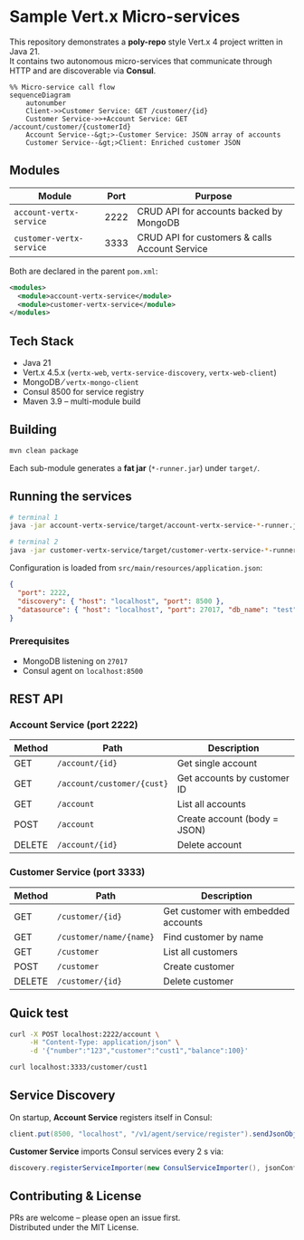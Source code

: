 # Sample Vert.x Micro-services

This repository demonstrates a **poly-repo** style Vert.x 4 project written in Java 21.  
It contains two autonomous micro-services that communicate through HTTP and are discoverable via **Consul**.

```mermaid
%% Micro-service call flow
sequenceDiagram
    autonumber
    Client->>Customer Service: GET /customer/{id}
    Customer Service->>+Account Service: GET /account/customer/{customerId}
    Account Service--&gt;>-Customer Service: JSON array of accounts
    Customer Service--&gt;>Client: Enriched customer JSON
```

## Modules
| Module | Port | Purpose |
|--------|------|---------|
| `account-vertx-service`  | 2222 | CRUD API for accounts backed by MongoDB |
| `customer-vertx-service` | 3333 | CRUD API for customers & calls Account Service |

Both are declared in the parent `pom.xml`:

```xml
<modules>
  <module>account-vertx-service</module>
  <module>customer-vertx-service</module>
</modules>
```

## Tech Stack
* Java 21  
* Vert.x 4.5.x (`vertx-web`, `vertx-service-discovery`, `vertx-web-client`)  
* MongoDB ⁄ `vertx-mongo-client`  
* Consul 8500 for service registry  
* Maven 3.9 – multi-module build  

## Building

```bash
mvn clean package
```

Each sub-module generates a **fat jar** (`*-runner.jar`) under `target/`.

## Running the services

```bash
# terminal 1
java -jar account-vertx-service/target/account-vertx-service-*-runner.jar

# terminal 2
java -jar customer-vertx-service/target/customer-vertx-service-*-runner.jar
```

Configuration is loaded from `src/main/resources/application.json`:

```json
{
  "port": 2222,
  "discovery": { "host": "localhost", "port": 8500 },
  "datasource": { "host": "localhost", "port": 27017, "db_name": "test" }
}
```

### Prerequisites
* MongoDB listening on `27017`  
* Consul agent on `localhost:8500`  

## REST API

### Account Service (port 2222)

| Method | Path | Description |
|--------|------|-------------|
| GET    | `/account/{id}`            | Get single account |
| GET    | `/account/customer/{cust}` | Get accounts by customer ID |
| GET    | `/account`                 | List all accounts |
| POST   | `/account`                 | Create account (body = JSON) |
| DELETE | `/account/{id}`            | Delete account |

### Customer Service (port 3333)

| Method | Path | Description |
|--------|------|-------------|
| GET    | `/customer/{id}`        | Get customer with embedded accounts |
| GET    | `/customer/name/{name}` | Find customer by name |
| GET    | `/customer`             | List all customers |
| POST   | `/customer`             | Create customer |
| DELETE | `/customer/{id}`        | Delete customer |

## Quick test

```bash
curl -X POST localhost:2222/account \
     -H "Content-Type: application/json" \
     -d '{"number":"123","customer":"cust1","balance":100}'

curl localhost:3333/customer/cust1
```

## Service Discovery

On startup, **Account Service** registers itself in Consul:

```java
client.put(8500, "localhost", "/v1/agent/service/register").sendJsonObject(...);
```

**Customer Service** imports Consul services every 2 s via:

```java
discovery.registerServiceImporter(new ConsulServiceImporter(), jsonConfig);
```

## Contributing & License
PRs are welcome – please open an issue first.  
Distributed under the MIT License.